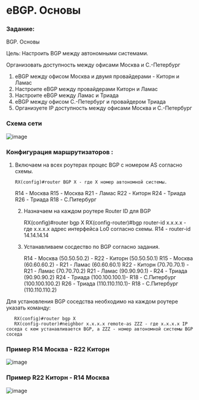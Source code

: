 #  eBGP. Основы

###  Задание:

BGP. Основы

Цель: Настроить BGP между автономными системами.

Организовать доступность между офисами Москва и С.-Петербург

1. eBGP между офисом Москва и двумя провайдерами - Киторн и Ламас
2. Настроите eBGP между провайдерами Киторн и Ламас
3. Настроите eBGP между Ламас и Триада
4. eBGP между офисом С.-Петербург и провайдером Триада
5. Организуете IP доступность между офисами Москва и С.-Петербург

### Схема сети

![image](https://github.com/user-attachments/assets/8972019f-d9c3-46e5-8154-4667f1d56612)

### Конфигурация маршрутизаторов :

1. Включаем на всех роутерах процес BGP с номером AS согласно схемы. 
          
       RX(config)#router BGP X - где X номер автономной системы. 
 
    R14 - Москва 
    R15 - Москва
    R21 - Ламас 
    R22 - Киторн
    R24 - Триада 
    R26 - Триада 
    R18 - С.Питербург

   2. Назначаем на каждом роутере Router ID для BGP

       RX(config)#router bgp X
       RX(config-router)#bgp router-id x.x.x.x - где x.x.x.x адрес интерфейса Lo0 согласно схемы. R14 - router-id 14.14.14.14

   3. Устанавливаем сосдество по BGP согласно задания.

       R14 - Москва (50.50.50.2)  -  R22 - Киторн (50.50.50.1)
       R15 - Москва (60.60.60.2)  -  R21 - Ламас (60.60.60.1)
       R22 - Киторн (70.70.70.1)  -  R21 - Ламас (70.70.70.2)
       R21 - Ламас (90.90.90.1)   -  R24 - Триада (90.90.90.2)
       R24 - Триада (100.100.100.1)- R18 - С.Питербург (100.100.100.2)
       R26 - Триада (110.110.110.1)- R18 - С.Питербург (110.110.110.2)

Для установления BGP соседства необходимо на каждом роутере указать команду:
  
       RX(config)#router bgp X
       RX(config-router)#neighbor x.x.x.x remote-as ZZZ - где x.x.x.x IP соседа с кем устанавливается BGP, а ZZZ - номер автономной системы BGP соседа

### Пример R14 Москва - R22 Киторн

![image](https://github.com/user-attachments/assets/0134b22b-7c14-4e78-90a0-bde2a4191bf0)

### Пример R22 Киторн - R14 Москва

![image](https://github.com/user-attachments/assets/127a6552-9534-4856-aa39-361f8cb48e44)






